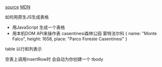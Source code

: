 [source](https://juejin.im/post/5c88ab3ff265da2dda698c90)
[MDN](https://developer.mozilla.org/en-US/docs/Web/HTML/Element/table)

如何用原生JS生成表格

- 用JavaScript 生成一个表格
- 用本机DOM API来操作表
casentinesi森林公园   蒙特法尔科
{ name: "Monte Falco", height: 1658, place: "Parco Foreste Casentinesi" }

table 以行和列表示


空表上调用insertRow时 会自动为你创建一个  tbody
